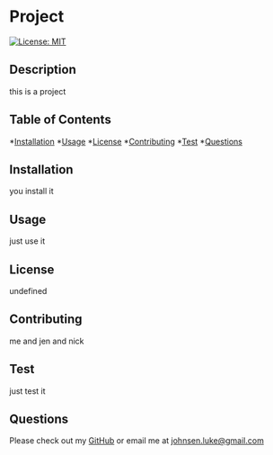 # Project
  [![License: MIT](https://img.shields.io/badge/License-MIT-yellow.svg)](https://opensource.org/licenses/MIT)

  ## Description
  this is a project

  ## Table of Contents
  *[Installation](#installation)
  *[Usage](#usage)
  *[License](#license)
  *[Contributing](#contributing)
  *[Test](#test)
  *[Questions](#questions)

  ## Installation
  you install it

  ## Usage
  just use it

  ## License
  undefined

  ## Contributing
  me and jen and nick

  ## Test
  just test it

  ## Questions
  Please check out my [GitHub](https://github.com/lukejohnsen) or email me at johnsen.luke@gmail.com
